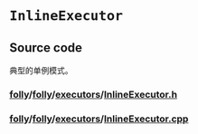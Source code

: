 # `InlineExecutor`

## Source code

典型的单例模式。

### [folly](https://github.com/facebook/folly)/[folly](https://github.com/facebook/folly/tree/main/folly)/[executors](https://github.com/facebook/folly/tree/main/folly/executors)/**[InlineExecutor.h](https://github.com/facebook/folly/blob/main/folly/executors/InlineExecutor.h)**



### [folly](https://github.com/facebook/folly)/[folly](https://github.com/facebook/folly/tree/main/folly)/[executors](https://github.com/facebook/folly/tree/main/folly/executors)/**[InlineExecutor.cpp](https://github.com/facebook/folly/blob/main/folly/executors/InlineExecutor.cpp)**

